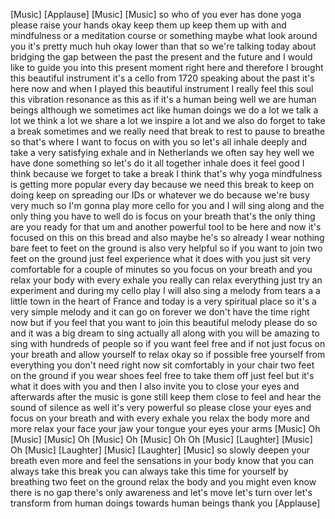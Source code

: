 
[Music]
[Applause]
[Music]
[Music]
so who of you ever has done yoga please
raise your hands
okay keep them up keep them up with and
mindfulness or a meditation course or
something maybe what look around you
it&#39;s pretty much huh okay lower than
that so we&#39;re talking today about
bridging the gap between the past the
present and the future and I would like
to guide you into this present moment
right here and therefore I brought this
beautiful instrument
it&#39;s a cello from 1720 speaking about
the past it&#39;s here now and when I played
this beautiful instrument I really feel
this soul
this vibration resonance as this as if
it&#39;s a human being well we are human
beings although we sometimes act like
human doings we do a lot we talk a lot
we think a lot we share a lot we inspire
a lot and we also do forget to take a
break sometimes and we really need that
break to rest to pause to breathe so
that&#39;s where I want to focus on with you
so let&#39;s all inhale deeply and take a
very satisfying
exhale and in Netherlands we often say
hey well we have done something so let&#39;s
do it all together inhale
does it feel good I think because we
forget to take a break I think that&#39;s
why yoga mindfulness is getting more
popular every day because we need this
break to keep on doing keep on spreading
our IDs or whatever we do because we&#39;re
busy very much so I&#39;m gonna play more
cello for you and I will sing along and
the only thing you have to well do is
focus on your breath that&#39;s the only
thing are you ready for that um and
another powerful tool to be here and now
it&#39;s focused on this on this bread and
also maybe he&#39;s so already I wear
nothing bare feet to feet on the ground
is also very helpful so if you want to
join two feet on the ground just feel
experience what it does with you just
sit very comfortable for a couple of
minutes so you focus on your breath and
you relax your body with every exhale
you really can relax everything just try
an experiment and during my cello play I
will also sing a melody from tears a a
little town in the heart of France and
today is a very spiritual place so it&#39;s
a very simple melody and it can go on
forever we don&#39;t have the time right now
but if you feel that you want to join
this beautiful melody please do so and
it was a big dream to sing actually all
along with you will be amazing to sing
with hundreds of people so if you want
feel free and if not just focus on your
breath and allow yourself to relax okay
so if possible free yourself from
everything you don&#39;t need right now sit
comfortably in your chair two feet on
the ground if you wear shoes feel free
to take them off
just feel but it&#39;s what it does with you
and then I also invite you to close your
eyes and afterwards after the music is
gone still keep them close to feel and
hear the sound of silence as well it&#39;s
very powerful so please close your eyes
and focus on your breath and with every
exhale you relax the body more and more
relax your face your jaw your tongue
your eyes your arms
[Music]
Oh
[Music]
[Music]
Oh
[Music]
Oh
[Music]
Oh
Oh
[Music]
[Laughter]
[Music]
Oh
[Music]
[Laughter]
[Music]
[Laughter]
[Music]
so slowly deepen your breath even more
and feel the sensations in your body
know that you can always take this break
you can always take this time for
yourself by breathing two feet on the
ground relax the body and you might even
know there is no gap there&#39;s only
awareness and let&#39;s move let&#39;s turn over
let&#39;s transform from human doings
towards human beings thank you
[Applause]
